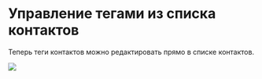 # Управление тегами из списка контактов

Теперь теги контактов можно редактировать прямо в списке контактов.

![](../.gitbook/assets/VKK\_2ym\_GTQ.jpg)
